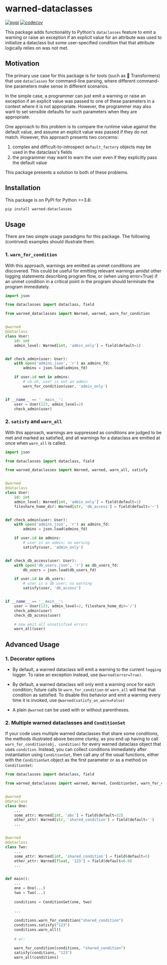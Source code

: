 # warned-dataclasses

[![pypi](https://img.shields.io/pypi/v/warned-dataclasses)](https://pypi.org/project/warned-dataclasses) [![codecov](https://img.shields.io/codecov/c/github/lru-dev/warned-dataclasses)](https://app.codecov.io/gh/lru-dev/warned-dataclasses)

This package adds functionality to Python's `dataclasses` feature to 
emit a warning or raise an exception if an explicit value for an 
attribute was used to initialize a dataclass but some user-specified 
condition that that attribute logically relies on was not met.

## Motivation

The primary use case for this package is for tools (such as 🤗 
Transformers) that use `dataclasses` for command-line parsing, where 
different command-line parameters make sense in different scenarios.

In the simple case, a programmer can just emit a warning or raise an 
exception if an explicit value was passed to one of these parameters in 
a context where it is not appropriate. However, the programmer may also 
want to set sensible defaults for such parameters when they are 
appropriate.

One approach to this problem is to compare the runtime value against the 
default value, and assume an explicit value was passed if they do not 
match. However, this approach presents two concerns: 

1. complex and
difficult-to-introspect `default_factory` objects may be used in the
dataclass's fields
2. the programmer may want to warn the user even if they explicitly pass 
the default value

This package presents a solution to both of these problems.

## Installation

This package is on PyPI for Python >=3.8:

```sh
pip install warned-dataclasses
```

## Usage

There are two simple usage paradigms for this package.
The following (contrived) examples should illustrate them.

### 1. `warn_for_condition`

With this approach, warnings are emitted as unmet conditions are 
discovered. This could be useful for emitting relevant warnings amidst
other logging statements describing program flow, or (when using error=True)
if an unmet condition in a critical point in the program should terminate
the program immediately.

```python
import json

from dataclasses import dataclass, field

from warned_dataclasses import Warned, warned, warn_for_condition


@warned
@dataclass
class User:
    id: int
    admin_level: Warned[int, 'admin_only'] = field(default=1)


def check_admin(user: User):
    with open('admins.json', 'r') as admins_fd:
        admins = json.load(admins_fd)

    if user.id not in admins:
        # uh-oh, user is not an admin
        warn_for_condition(user, 'admin_only')


if __name__ == '__main__':
    user = User(123, admin_level=2)
    check_admin(user)
```

### 2. `satisfy` and `warn_all`

With this approach, warnings are suppressed as conditions are judged to
be met and marked as satisfied, and all warnings for a dataclass are
emitted at once when `warn_all` is called.

```python
import json

from dataclasses import dataclass, field

from warned_dataclasses import Warned, warned, warn_all, satisfy


@warned
@dataclass
class User:
    id: int
    admin_level: Warned[int, 'admin_only'] = field(default=1)
    fileshare_home_dir: Warned[str, 'db_access'] = field(default='~')


def check_admin(user: User):
    with open('admins.json', 'r') as admins_fd:
        admins = json.load(admins_fd)

    if user.id in admins:
        # user is an admin; no warning
        satisfy(user, 'admin_only')


def check_db_access(user: User):
    with open('db_users.json', 'r') as db_users_fd:
        db_users = json.load(db_users_fd)

    if user.id in db_users:
        # user is a db user; no warning
        satisfy(user, 'db_access')


if __name__ == '__main__':
    user = User(123, admin_level=2, fileshare_home_dir='/')
    check_admin(user)
    check_db_access(user)

    # now emit all unsatisfied errors
    warn_all(user)
```

## Advanced Usage

### 1. Decorator options

* By default, a warned dataclass will emit a warning to the current `logging` 
  logger. To raise an exception instead, use `@warned(error=True)`.

* By default, a warned dataclass will only emit a warning once for each
  condition; future calls to `warn_for_condition` or `warn_all` will
  treat that condition as satisfied. To disable this behavior and emit
  a warning every time it is invoked, use `@warned(satisfy_on_warn=False)`

* A plain `@warned` can be used with or without parentheses.


### 2. Multiple warned dataclasses and `ConditionSet`

If your code uses multiple warned dataclasses that share some conditions,
the methods illustrated above become clunky, as you end up having to call
`warn_for_condition(obj, condition)` for every warned dataclass object
that uses `condition`. Instead, you can collect conditions immediately
after instantiation using `ConditionSet`, then call any of the usual functions,
either with the `ConditionSet` object as the first parameter or as a
method on `ConditionSet`:

```python
from dataclasses import dataclass, field

from warned_dataclasses import warned, Warned, ConditionSet, warn_for_condition, warn_all, satisfy


@warned
@dataclass
class One:
    ...
    some_attr: Warned[int, 'abc'] = field(default=32)
    other_attr: Warned[str, 'shared_condition'] = field(default='')
    ...


@warned
@dataclass
class Two:
    ...
    some_attr: Warned[int, 'shared_condition'] = field(default=5)
    other_attr: Warned[float, '123'] = field(default=0.0)
    ...


def main():
    ...
    one = One(...)
    two = Two(...)
    
    conditions = ConditionSet(one, two)
    
    ...
    
    conditions.warn_for_condition("shared_condition")
    conditions.satisfy("123")
    conditions.warn_all()
    
    # or:
    
    warn_for_condition(conditions, "shared_condition")
    satisfy(conditions, "123")
    warn_all(conditions)

```
